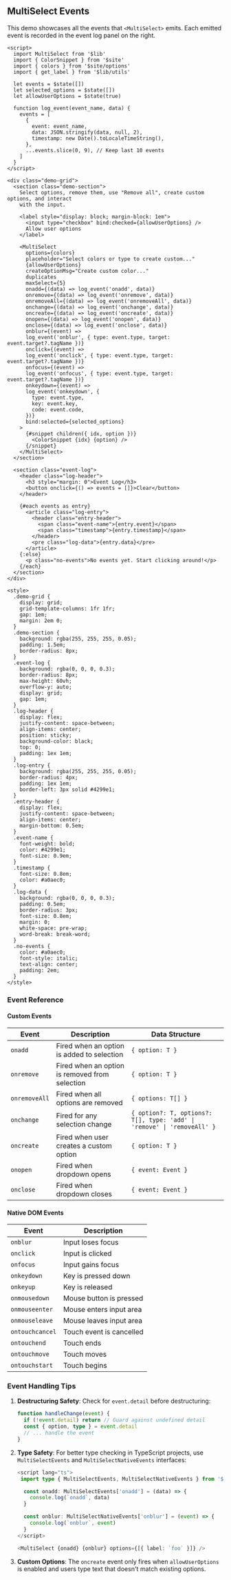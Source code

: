 ## MultiSelect Events

This demo showcases all the events that `<MultiSelect>` emits. Each emitted event is recorded in the event log panel on the right.

```svelte example
<script>
  import MultiSelect from '$lib'
  import { ColorSnippet } from '$site'
  import { colors } from '$site/options'
  import { get_label } from '$lib/utils'

  let events = $state([])
  let selected_options = $state([])
  let allowUserOptions = $state(true)

  function log_event(event_name, data) {
    events = [
      {
        event: event_name,
        data: JSON.stringify(data, null, 2),
        timestamp: new Date().toLocaleTimeString(),
      },
      ...events.slice(0, 9), // Keep last 10 events
    ]
  }
</script>

<div class="demo-grid">
  <section class="demo-section">
    Select options, remove them, use "Remove all", create custom options, and interact
    with the input.

    <label style="display: block; margin-block: 1em">
      <input type="checkbox" bind:checked={allowUserOptions} />
      Allow user options
    </label>

    <MultiSelect
      options={colors}
      placeholder="Select colors or type to create custom..."
      {allowUserOptions}
      createOptionMsg="Create custom color..."
      duplicates
      maxSelect={5}
      onadd={(data) => log_event('onadd', data)}
      onremove={(data) => log_event('onremove', data)}
      onremoveAll={(data) => log_event('onremoveAll', data)}
      onchange={(data) => log_event('onchange', data)}
      oncreate={(data) => log_event('oncreate', data)}
      onopen={(data) => log_event('onopen', data)}
      onclose={(data) => log_event('onclose', data)}
      onblur={(event) =>
      log_event('onblur', { type: event.type, target: event.target?.tagName })}
      onclick={(event) =>
      log_event('onclick', { type: event.type, target: event.target?.tagName })}
      onfocus={(event) =>
      log_event('onfocus', { type: event.type, target: event.target?.tagName })}
      onkeydown={(event) =>
      log_event('onkeydown', {
        type: event.type,
        key: event.key,
        code: event.code,
      })}
      bind:selected={selected_options}
    >
      {#snippet children({ idx, option })}
        <ColorSnippet {idx} {option} />
      {/snippet}
    </MultiSelect>
  </section>

  <section class="event-log">
    <header class="log-header">
      <h3 style="margin: 0">Event Log</h3>
      <button onclick={() => events = []}>Clear</button>
    </header>

    {#each events as entry}
      <article class="log-entry">
        <header class="entry-header">
          <span class="event-name">{entry.event}</span>
          <span class="timestamp">{entry.timestamp}</span>
        </header>
        <pre class="log-data">{entry.data}</pre>
      </article>
    {:else}
      <p class="no-events">No events yet. Start clicking around!</p>
    {/each}
  </section>
</div>

<style>
  .demo-grid {
    display: grid;
    grid-template-columns: 1fr 1fr;
    gap: 1em;
    margin: 2em 0;
  }
  .demo-section {
    background: rgba(255, 255, 255, 0.05);
    padding: 1.5em;
    border-radius: 8px;
  }
  .event-log {
    background: rgba(0, 0, 0, 0.3);
    border-radius: 8px;
    max-height: 60vh;
    overflow-y: auto;
    display: grid;
    gap: 1em;
  }
  .log-header {
    display: flex;
    justify-content: space-between;
    align-items: center;
    position: sticky;
    background-color: black;
    top: 0;
    padding: 1ex 1em;
  }
  .log-entry {
    background: rgba(255, 255, 255, 0.05);
    border-radius: 4px;
    padding: 1ex 1em;
    border-left: 3px solid #4299e1;
  }
  .entry-header {
    display: flex;
    justify-content: space-between;
    align-items: center;
    margin-bottom: 0.5em;
  }
  .event-name {
    font-weight: bold;
    color: #4299e1;
    font-size: 0.9em;
  }
  .timestamp {
    font-size: 0.8em;
    color: #a0aec0;
  }
  .log-data {
    background: rgba(0, 0, 0, 0.3);
    padding: 0.5em;
    border-radius: 3px;
    font-size: 0.8em;
    margin: 0;
    white-space: pre-wrap;
    word-break: break-word;
  }
  .no-events {
    color: #a0aec0;
    font-style: italic;
    text-align: center;
    padding: 2em;
  }
</style>
```

### Event Reference

#### Custom Events

| Event         | Description                                    | Data Structure                                                          |
| ------------- | ---------------------------------------------- | ----------------------------------------------------------------------- |
| `onadd`       | Fired when an option is added to selection     | `{ option: T }`                                                         |
| `onremove`    | Fired when an option is removed from selection | `{ option: T }`                                                         |
| `onremoveAll` | Fired when all options are removed             | `{ options: T[] }`                                                      |
| `onchange`    | Fired for any selection change                 | `{ option?: T, options?: T[], type: 'add' \| 'remove' \| 'removeAll' }` |
| `oncreate`    | Fired when user creates a custom option        | `{ option: T }`                                                         |
| `onopen`      | Fired when dropdown opens                      | `{ event: Event }`                                                      |
| `onclose`     | Fired when dropdown closes                     | `{ event: Event }`                                                      |

#### Native DOM Events

| Event           | Description              |
| --------------- | ------------------------ |
| `onblur`        | Input loses focus        |
| `onclick`       | Input is clicked         |
| `onfocus`       | Input gains focus        |
| `onkeydown`     | Key is pressed down      |
| `onkeyup`       | Key is released          |
| `onmousedown`   | Mouse button is pressed  |
| `onmouseenter`  | Mouse enters input area  |
| `onmouseleave`  | Mouse leaves input area  |
| `ontouchcancel` | Touch event is cancelled |
| `ontouchend`    | Touch ends               |
| `ontouchmove`   | Touch moves              |
| `ontouchstart`  | Touch begins             |

### Event Handling Tips

1. **Destructuring Safety**: Check for `event.detail` before destructuring:

   ```ts
   function handleChange(event) {
     if (!event.detail) return // Guard against undefined detail
     const { option, type } = event.detail
     // ... handle the event
   }
   ```

1. **Type Safety**: For better type checking in TypeScript projects, use `MultiSelectEvents` and `MultiSelectNativeEvents` interfaces:

   ```ts
   <script lang="ts">
    import type { MultiSelectEvents, MultiSelectNativeEvents } from '$lib/types'

     const onadd: MultiSelectEvents['onadd'] = (data) => {
       console.log(`onadd`, data)
     }

     const onblur: MultiSelectNativeEvents['onblur'] = (event) => {
       console.log(`onblur`, event)
     }
   </script>

   <MultiSelect {onadd} {onblur} options={[{ label: `foo` }]} />
   ```

1. **Custom Options**: The `oncreate` event only fires when `allowUserOptions` is enabled and users type text that doesn't match existing options.
